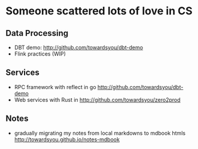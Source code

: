 # Someone scattered lots of love in CS

## Data Processing

- DBT demo: <http://github.com/towardsyou/dbt-demo>
- Flink practices (WIP)

## Services

- RPC framework with reflect in go <http://github.com/towardsyou/dbt-demo>
- Web services with Rust in <http://github.com/towardsyou/zero2prod>

## Notes

- gradually migrating my notes from local markdowns to mdbook htmls <http://towardsyou.github.io/notes-mdbook>

